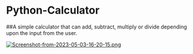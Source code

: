 # Python-Calculator
##A simple calculator that can add, subtract, multiply or divide depending upon the input from the user.

[![Screenshot-from-2023-05-03-16-20-15.png](https://i.postimg.cc/t4jjDCX5/Screenshot-from-2023-05-03-16-20-15.png)](https://postimg.cc/6yYgpK42)

